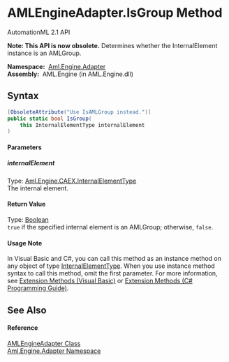 AMLEngineAdapter.IsGroup Method
===============================
AutomationML 2.1 API

**Note: This API is now obsolete.**
Determines whether the InternalElement instance is an AMLGroup.

  **Namespace:**  [Aml.Engine.Adapter][1]  
  **Assembly:**  AML.Engine (in AML.Engine.dll)

Syntax
------

```csharp
[ObsoleteAttribute("Use IsAMLGroup instead.")]
public static bool IsGroup(
	this InternalElementType internalElement
)
```

#### Parameters

##### *internalElement*
Type: [Aml.Engine.CAEX.InternalElementType][2]  
The internal element.

#### Return Value
Type: [Boolean][3]  
`true` if the specified internal element is an AMLGroup; otherwise, `false`. 
#### Usage Note
In Visual Basic and C#, you can call this method as an instance method on any object of type [InternalElementType][2]. When you use instance method syntax to call this method, omit the first parameter. For more information, see [Extension Methods (Visual Basic)][4] or [Extension Methods (C# Programming Guide)][5].

See Also
--------

#### Reference
[AMLEngineAdapter Class][6]  
[Aml.Engine.Adapter Namespace][1]  

[1]: ../README.md
[2]: ../../Aml.Engine.CAEX/InternalElementType/README.md
[3]: https://docs.microsoft.com/dotnet/api/system.boolean
[4]: https://docs.microsoft.com/dotnet/visual-basic/programming-guide/language-features/procedures/extension-methods
[5]: https://docs.microsoft.com/dotnet/csharp/programming-guide/classes-and-structs/extension-methods
[6]: README.md
[7]: https://www.automationml.org
[8]: ../../icons/logoShade.png